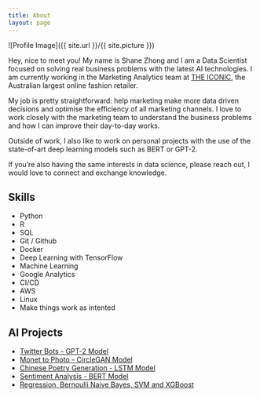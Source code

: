 ```yaml
---
title: About
layout: page
---
```

![Profile Image]({{ site.url }}/{{ site.picture }})

<p>Hey, nice to meet you! My name is Shane Zhong and I am a Data Scientist 
focused on solving real business problems with the latest AI technologies. 
I am currently working in the Marketing Analytics team at
 <a href="https://www.theiconic.com.au/">THE ICONIC</a>, the Australian 
 largest online fashion retailer.</p>
 
 
My job is pretty straightforward: help marketing make more data 
driven decisions and optimise the efficiency of all marketing channels.
I love to work closely with the marketing team to understand the 
business problems and how I can improve their day-to-day works.

Outside of work, I also like to work on personal projects with the use of 
the state-of-art deep learning models such as BERT or GPT-2. 

If you’re also having the same interests in data science, 
 please reach out, I would love to connect and exchange knowledge. 

<h2>Skills</h2>

<ul class="skill-list">
    <li>Python</li>
	<li>R</li>
	<li>SQL</li>
	<li>Git / Github</li>
	<li>Docker</li>
	<li>Deep Learning with TensorFlow</li>
	<li>Machine Learning</li>
	<li>Google Analytics</li>
	<li>CI/CD</li>
	<li>AWS</li>
	<li>Linux</li>
	<li>Make things work as intented</li>
</ul>

<h2>AI Projects</h2>

<ul>
	<li><a href="https://shanezhong.github.io//twitter-bot-with-GPT2/">Twitter Bots - GPT-2 Model</a></li>
	<li><a href="https://shanezhong.github.io//monet-painting-to-photo/">Monet to Photo - CircleGAN Model</a></li>
	<li><a href="https://shanezhong.github.io//poetry-creation-with-tpu/">Chinese Poetry Generation - LSTM Model</a></li>
	<li><a href="https://shanezhong.github.io//sentiment-analysis-using-Bert/">Sentiment Analysis - BERT Model</a></li>
	<li><a href="https://shanezhong.github.io//regression-rernoulli-naive-bayes-svm-xgboost/">Regression, Bernoulli Naive Bayes, SVM and XGBoost</a></li>
</ul>
